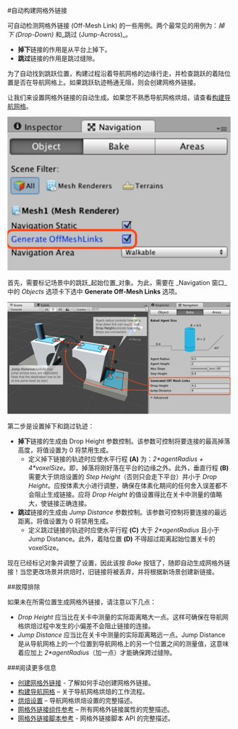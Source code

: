 #自动构建网格外链接

可自动检测网格外链接 (Off-Mesh Link) 的一些用例。两个最常见的用例为：_掉下 (Drop-Down)_ 和_跳过 (Jump-Across)_。

- **掉下**链接的作用是从平台上掉下。
- **跳过**链接的作用是跳过缝隙。

为了自动找到跳跃位置，构建过程沿着导航网格的边缘行走，并检查跳跃的着陆位置是否在导航网格上。如果跳跃轨迹畅通无阻，则会创建网格外链接。

让我们来设置网格外链接的自动生成。如果您不熟悉导航网格烘焙，请查看[构建导航网格](nav-BuildingNavMesh.html)。

![](../uploads/Main/AutoOffMeshLinksSetup.svg) 

首先，需要标记场景中的跳跃_起始位置_对象。为此，需要在 _Navigation 窗口_中的 _Objects_ 选项卡下选中 **Generate Off-Mesh Links** 选项。

![](../uploads/Main/AutoOffMeshLinksParams.svg) 

第二步是设置掉下和跳过轨迹：

- **掉下**链接的生成由 Drop Height 参数控制。该参数可控制将要连接的最高掉落高度，将值设置为 0 将禁用生成。
    - 定义掉下链接的轨迹时应使水平行程 **(A)** 为：_2\*agentRadius + 4\*voxelSize_。即，掉落将刚好落在平台的边缘之外。此外，垂直行程 **(B)** 需要大于烘焙设置的 _Step Height_（否则只会走下平台）并小于 _Drop Height_。应按体素大小进行调整，确保在体素化期间的任何舍入误差都不会阻止生成链接。应将 _Drop Height_ 的值设置得比在关卡中测量的值略大，使链接正确连接。
- **跳过**链接的生成由 _Jump Distance_ 参数控制。该参数可控制将要连接的最远距离。将值设置为 0 将禁用生成。
    - 定义跳过链接的轨迹时应使水平行程 **(C)** 大于 _2\*agentRadius_ 且小于 Jump Distance。此外，着陆位置 **(D)** 不得超过距离起始位置关卡的 voxelSize。

现在已经标记对象并调整了设置，因此该按 _Bake_ 按钮了，随即自动生成网格外链接！当您更改场景并烘焙时，旧链接将被丢弃，并将根据新场景创建新链接。

##故障排除

如果未在所需位置生成网格外链接，请注意以下几点：

- _Drop Height_ 应当比在关卡中测量的实际距离略大一点。这样可确保在导航网格烘焙过程中发生的小偏差不会阻止链接的连接。
- _Jump Distance_ 应当比在关卡中测量的实际距离略远一点。Jump Distance 是从导航网格上的一个位置到导航网格上的另一个位置之间的测量值，这意味着应加上 _2\*agentRadius_（加一点）才能确保跨过缝隙。


###阅读更多信息

- [创建网格外链接](nav-CreateOffMeshLink.html) - 了解如何手动创建网格外链接。
- [构建导航网格](nav-BuildingNavMesh.html) – 关于导航网格烘焙的工作流程。
- [烘焙设置](nav-AdvancedSettings.html) – 导航网格烘焙设置的完整描述。
- [网格外链接组件参考](class-OffMeshLink.html) – 所有网格外链接属性的完整描述。
- [网格外链接脚本参考](../ScriptReference/AI.OffMeshLink.html) - 网格外链接脚本 API 的完整描述。
